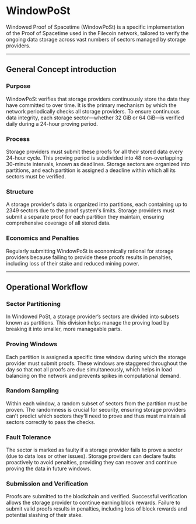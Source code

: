 # WindowPoSt

Windowed Proof of Spacetime (WindowPoSt) is a specific implementation of the Proof of Spacetime used in the Filecoin network, tailored to verify the ongoing data storage across vast numbers of sectors managed by storage providers.&#x20;

***

## General Concept introduction

### **Purpose**

WindowPoSt verifies that storage providers continuously store the data they have committed to over time. It is the primary mechanism by which the network periodically checks all storage providers. To ensure continuous data integrity, each storage sector—whether 32 GiB or 64 GiB—is verified daily during a 24-hour proving period.

### **Process**

Storage providers must submit these proofs for all their stored data every 24-hour cycle. This proving period is subdivided into 48 non-overlapping 30-minute intervals, known as deadlines. Storage sectors are organized into partitions, and each partition is assigned a deadline within which all its sectors must be verified.

### **Structure**

A storage provider's data is organized into partitions, each containing up to 2349 sectors due to the proof system's limits. Storage providers must submit a separate proof for each partition they maintain, ensuring comprehensive coverage of all stored data.

### **Economics and Penalties**

Regularly submitting WindowPoSt is economically rational for storage providers because failing to provide these proofs results in penalties, including loss of their stake and reduced mining power.

***

## Operational Workflow

### **Sector Partitioning**

In Windowed PoSt, a storage provider’s sectors are divided into subsets known as partitions. This division helps manage the proving load by breaking it into smaller, more manageable parts.

### **Proving Windows**

Each partition is assigned a specific time window during which the storage provider must submit proofs. These windows are staggered throughout the day so that not all proofs are due simultaneously, which helps in load balancing on the network and prevents spikes in computational demand.

### **Random Sampling**

Within each window, a random subset of sectors from the partition must be proven. The randomness is crucial for security, ensuring storage providers can't predict which sectors they'll need to prove and thus must maintain all sectors correctly to pass the checks.

### **Fault Tolerance**

The sector is marked as faulty if a storage provider fails to prove a sector (due to data loss or other issues). Storage providers can declare faults proactively to avoid penalties, providing they can recover and continue proving the data in future windows.

### **Submission and Verification**

Proofs are submitted to the blockchain and verified. Successful verification allows the storage provider to continue earning block rewards. Failure to submit valid proofs results in penalties, including loss of block rewards and potential slashing of their stake.
